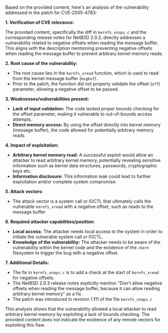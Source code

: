 Based on the provided content, here's an analysis of the vulnerability addressed in the patch for CVE-2005-4783:

**1. Verification of CVE relevance:**

The provided content, specifically the diff in `kernfs_vnops.c` and the corresponding release notes for NetBSD 2.0.3, directly addresses a vulnerability related to negative offsets when reading the message buffer. This aligns with the description mentioning preventing negative offsets when reading the message buffer to prevent arbitrary kernel memory reads.

**2. Root cause of the vulnerability:**

-   The root cause lies in the `kernfs_xread` function, which is used to read from the kernel message buffer (`msgbuf`).
-   Prior to the patch, the function did not properly validate the offset (`off`) parameter, allowing a negative offset to be passed.

**3. Weaknesses/vulnerabilities present:**

- **Lack of input validation:** The code lacked proper bounds checking for the offset parameter, making it vulnerable to out-of-bounds access attempts.
- **Direct memory access:** By using the offset directly into kernel memory (message buffer), the code allowed for potentially arbitrary memory reads.

**4. Impact of exploitation:**

-   **Arbitrary kernel memory read:** A successful exploit would allow an attacker to read arbitrary kernel memory, potentially revealing sensitive information such as kernel data structures, passwords, cryptographic keys etc.
-   **Information disclosure:** This information leak could lead to further exploitation and/or complete system compromise.

**5. Attack vectors:**

-   The attack vector is a system call or IOCTL that ultimately calls the vulnerable `kernfs_xread` with a negative offset, such as reads to the message buffer.

**6. Required attacker capabilities/position:**

-   **Local access:** The attacker needs local access to the system in order to initiate the vulnerable system call or IOCTL.
-   **Knowledge of the vulnerability:** The attacker needs to be aware of the vulnerability within the kernel code and the existence of the `/kern` filesystem to trigger the bug with a negative offset.

**7. Additional Details:**

-   The fix in `kernfs_vnops.c` is to add a check at the start of `kernfs_xread` for negative offsets.
-   The NetBSD 2.0.3 release notes explicitly mention "Don't allow negative offsets when reading the message buffer, because it can allow reading arbitrary kernel memory" as a fix.
- The patch was introduced in revision 1.111 of the file `kernfs_vnops.c`

This analysis shows that the vulnerability allowed a local attacker to read arbitrary kernel memory by exploiting a lack of bounds checking. The provided content does not indicate the existence of any remote vectors for exploiting this flaw.